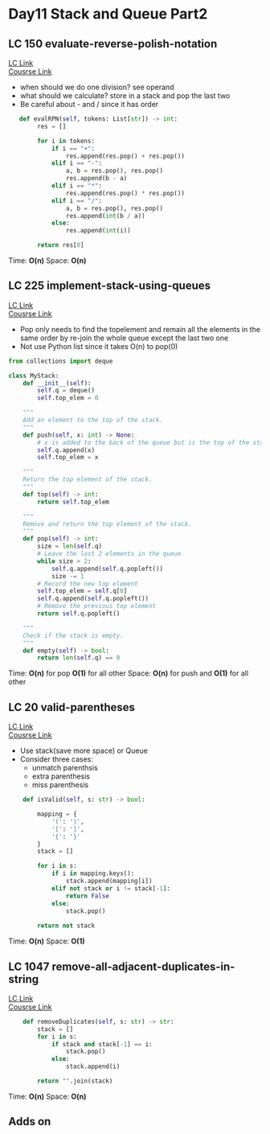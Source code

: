 # Day11 Stack and Queue Part2

## LC 150 evaluate-reverse-polish-notation
[LC Link](https://leetcode.com/problems/evaluate-reverse-polish-notation/description/)   
[Cousrse Link](https://programmercarl.com/0150.%E9%80%86%E6%B3%A2%E5%85%B0%E8%A1%A8%E8%BE%BE%E5%BC%8F%E6%B1%82%E5%80%BC.html#%E6%80%9D%E8%B7%AF)
-  when should we do one division? see operand
-  what should we calculate?  store in a stack and pop the last two
-  Be careful about - and / since it has order
  
```python
   def evalRPN(self, tokens: List[str]) -> int:
        res = []

        for i in tokens:
            if i == "+":
                res.append(res.pop() + res.pop())
            elif i == "-":
                a, b = res.pop(), res.pop()
                res.append(b - a)
            elif i == "*":
                res.append(res.pop() * res.pop())
            elif i == "/":
                a, b = res.pop(), res.pop()
                res.append(int(b / a))
            else:
                res.append(int(i))

        return res[0]

```
Time: **O(n)** 
Space: **O(n)** 


## LC 225 implement-stack-using-queues
[LC Link](https://leetcode.com/problems/implement-stack-using-queues/description/)   
[Cousrse Link](https://programmercarl.com/0225.%E7%94%A8%E9%98%9F%E5%88%97%E5%AE%9E%E7%8E%B0%E6%A0%88.html#%E5%85%B6%E4%BB%96%E8%AF%AD%E8%A8%80%E7%89%88%E6%9C%AC)  

- Pop only needs to find the topelement and remain all the elements in the same order by re-join the whole queue except the last two one
- Not use Python list since it takes O(n) to pop(0)

```python
from collections import deque

class MyStack:
    def __init__(self):
        self.q = deque()
        self.top_elem = 0

    """
    Add an element to the top of the stack.
    """
    def push(self, x: int) -> None:
        # x is added to the back of the queue but is the top of the stack.
        self.q.append(x)
        self.top_elem = x

    """
    Return the top element of the stack.
    """
    def top(self) -> int:
        return self.top_elem

    """
    Remove and return the top element of the stack.
    """
    def pop(self) -> int:
        size = len(self.q)
        # Leave the last 2 elements in the queue
        while size > 2:
            self.q.append(self.q.popleft())
            size -= 1
        # Record the new top element
        self.top_elem = self.q[0]
        self.q.append(self.q.popleft())
        # Remove the previous top element
        return self.q.popleft()

    """
    Check if the stack is empty.
    """
    def empty(self) -> bool:
        return len(self.q) == 0

```
Time: **O(n)** for pop    **O(1)** for all other
Space: **O(n)** for push and **O(1)** for all other



## LC 20 valid-parentheses
[LC Link](https://leetcode.com/problems/valid-parentheses/description/)   
[Cousrse Link](https://programmercarl.com/0020.%E6%9C%89%E6%95%88%E7%9A%84%E6%8B%AC%E5%8F%B7.html#%E5%85%B6%E4%BB%96%E8%AF%AD%E8%A8%80%E7%89%88%E6%9C%AC)  

-  Use stack(save more space) or Queue
-  Consider three cases:
    - unmatch parenthsis
    - extra parenthesis
    - miss parenthesis

```python
    def isValid(self, s: str) -> bool:

        mapping = {
            '(': ')',
            '[': ']',
            '{': '}'
        }
        stack = []

        for i in s:
            if i in mapping.keys():
                stack.append(mapping[i])
            elif not stack or i != stack[-1]:
                return False
            else:
                stack.pop()
        
        return not stack
```
Time: **O(n)** 
Space: **O(1)** 


## LC 1047 remove-all-adjacent-duplicates-in-string
[LC Link](https://leetcode.com/problems/remove-all-adjacent-duplicates-in-string/description/)   
[Cousrse Link](https://programmercarl.com/0020.%E6%9C%89%E6%95%88%E7%9A%84%E6%8B%AC%E5%8F%B7.html#%E5%85%B6%E4%BB%96%E8%AF%AD%E8%A8%80%E7%89%88%E6%9C%AC)  

```python
    def removeDuplicates(self, s: str) -> str:
        stack = []
        for i in s:
            if stack and stack[-1] == i:
                stack.pop()
            else:
                stack.append(i)

        return "".join(stack) 
```
Time: **O(n)** 
Space: **O(n)** 

## Adds on
